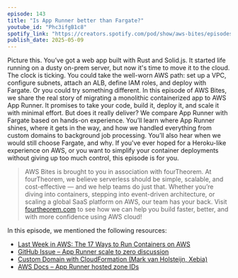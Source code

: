 ```yaml
---
episode: 143
title: "Is App Runner better than Fargate?"
youtube_id: "Phc3ifgB1c8"
spotify_link: "https://creators.spotify.com/pod/show/aws-bites/episodes/143--Is-App-Runner-better-than-Fargate-e32hktc"
publish_date: 2025-05-09
---
```


Picture this. You’ve got a web app built with Rust and Solid.js. It started life
running on a dusty on-prem server, but now it's time to move it to the cloud.
The clock is ticking. You could take the well-worn AWS path: set up a VPC,
configure subnets, attach an ALB, define IAM roles, and deploy with Fargate. Or
you could try something different. In this episode of AWS Bites, we share the
real story of migrating a monolithic containerized app to AWS App Runner. It
promises to take your code, build it, deploy it, and scale it with minimal
effort. But does it really deliver? We compare App Runner with Fargate based on
hands-on experience. You’ll learn where App Runner shines, where it gets in the
way, and how we handled everything from custom domains to background job
processing. You’ll also hear when we would still choose Fargate, and why. If
you've ever hoped for a Heroku-like experience on AWS, or you want to simplify
your container deployments without giving up too much control, this episode is
for you.

> AWS Bites is brought to you in association with fourTheorem. At fourTheorem,
> we believe serverless should be simple, scalable, and cost-effective — and we
> help teams do just that. Whether you’re diving into containers, stepping into
> event-driven architecture, or scaling a global SaaS platform on AWS, our team
> has your back. Visit [fourtheorem.com](https://fourtheorem.com) to see how we
> can help you build faster, better, and with more confidence using AWS cloud!

In this episode, we mentioned the following resources:

- [Last Week in AWS: The 17 Ways to Run Containers on AWS](https://www.lastweekinaws.com/blog/the-17-ways-to-run-containers-on-aws/)
- [GitHub Issue – App Runner scale to zero discussion](https://github.com/aws/apprunner-roadmap/issues/9)
- [Custom Domain with CloudFormation (Mark van Holsteijn, Xebia)](https://xebia.com/blog/configure-custom-domain-for-aws-apprunner-service-using-cloudformation/)
- [AWS Docs – App Runner hosted zone IDs](https://docs.aws.amazon.com/general/latest/gr/apprunner.html)
